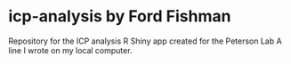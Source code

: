 # icp-analysis by Ford Fishman
Repository for the ICP analysis R Shiny app created for the Peterson Lab
A line I wrote on my local computer.
